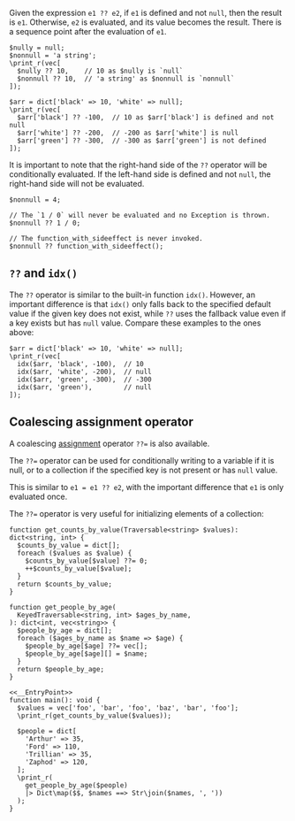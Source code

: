 Given the expression `e1 ?? e2`, if `e1` is defined and not `null`, then the
result is `e1`. Otherwise, `e2` is evaluated, and its value becomes the result.
There is a sequence point after the evaluation of `e1`.

```Hack
$nully = null;
$nonnull = 'a string';
\print_r(vec[
  $nully ?? 10,    // 10 as $nully is `null`
  $nonnull ?? 10,  // 'a string' as $nonnull is `nonnull`
]);

$arr = dict['black' => 10, 'white' => null];
\print_r(vec[
  $arr['black'] ?? -100,  // 10 as $arr['black'] is defined and not null
  $arr['white'] ?? -200,  // -200 as $arr['white'] is null
  $arr['green'] ?? -300,  // -300 as $arr['green'] is not defined
]);
```

It is important to note that the right-hand side of the `??` operator will be
conditionally evaluated. If the left-hand side is defined and not `null`, the
right-hand side will not be evaluated.

```Hack no-extract
$nonnull = 4;

// The `1 / 0` will never be evaluated and no Exception is thrown.
$nonnull ?? 1 / 0;

// The function_with_sideeffect is never invoked.
$nonnull ?? function_with_sideeffect();
```


## `??` and `idx()`

The `??` operator is similar to the built-in function `idx()`. However, an
important difference is that `idx()` only falls back to the specified default
value if the given key does not exist, while `??` uses the fallback value even
if a key exists but has `null` value. Compare these examples to the ones above:

```Hack
$arr = dict['black' => 10, 'white' => null];
\print_r(vec[
  idx($arr, 'black', -100),  // 10
  idx($arr, 'white', -200),  // null
  idx($arr, 'green', -300),  // -300
  idx($arr, 'green'),        // null
]);
```


## Coalescing assignment operator

A coalescing
[assignment](https://docs.hhvm.com/hack/expressions-and-operators/assignment)
operator `??=` is also available.

The `??=` operator can be used for conditionally writing to a variable if it is
null, or to a collection if the specified key is not present or has `null`
value.

This is similar to `e1 = e1 ?? e2`, with the important difference that `e1` is
only evaluated once.

The `??=` operator is very useful for initializing elements of a collection:

```Hack
function get_counts_by_value(Traversable<string> $values): dict<string, int> {
  $counts_by_value = dict[];
  foreach ($values as $value) {
    $counts_by_value[$value] ??= 0;
    ++$counts_by_value[$value];
  }
  return $counts_by_value;
}

function get_people_by_age(
  KeyedTraversable<string, int> $ages_by_name,
): dict<int, vec<string>> {
  $people_by_age = dict[];
  foreach ($ages_by_name as $name => $age) {
    $people_by_age[$age] ??= vec[];
    $people_by_age[$age][] = $name;
  }
  return $people_by_age;
}

<<__EntryPoint>>
function main(): void {
  $values = vec['foo', 'bar', 'foo', 'baz', 'bar', 'foo'];
  \print_r(get_counts_by_value($values));

  $people = dict[
    'Arthur' => 35,
    'Ford' => 110,
    'Trillian' => 35,
    'Zaphod' => 120,
  ];
  \print_r(
    get_people_by_age($people)
    |> Dict\map($$, $names ==> Str\join($names, ', '))
  );
}
```
